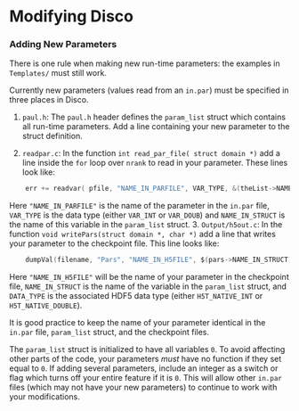 # Modifying Disco #

### Adding New Parameters ###

There is one rule when making new run-time parameters: the examples in `Templates/` must still work.

Currently new parameters (values read from an `in.par`) must be specified in three places in Disco.

1. `paul.h`:  The `paul.h` header defines the `param_list` struct which contains all run-time parameters.  Add a line containing your new parameter to the struct definition.

2. `readpar.c`: In the function `int read_par_file( struct domain *)` add a line inside the `for` loop over `nrank` to read in your parameter.  These lines look like:

```c    
    err += readvar( pfile, "NAME_IN_PARFILE", VAR_TYPE, &(theList->NAME_IN_STRUCT));
```

Here `"NAME_IN_PARFILE"` is the name of the parameter in the `in.par` file, `VAR_TYPE` is the data type (either `VAR_INT` or `VAR_DOUB`) and `NAME_IN_STRUCT` is the name of this variable in the `param_list` struct.
3. `Output/h5out.c`: In the function `void writePars(struct domain *, char *)`  add a line that writes your parameter to the checkpoint file.  This line looks like:

```c
    dumpVal(filename, "Pars", "NAME_IN_H5FILE", $(pars->NAME_IN_STRUCT), DATA_TYPE);
```

Here `"NAME_IN_H5FILE"` will be the name of your parameter in the checkpoint file, `NAME_IN_STRUCT` is the name of the variable in the `param_list` struct, and `DATA_TYPE` is the associated HDF5 data type (either `H5T_NATIVE_INT` or `H5T_NATIVE_DOUBLE`).

It is good practice to keep the name of your parameter identical in the `in.par` file, `param_list` struct, and the checkpoint files.

The `param_list` struct is initialized to have all variables `0`. To avoid affecting other parts of the code, your parameters *must* have no function if they set equal to `0`.  If adding several parameters, include an integer as a switch or flag which turns off your entire feature if it is `0`.  This will allow other `in.par` files (which may not have your new parameters) to continue to work with your modifications.

